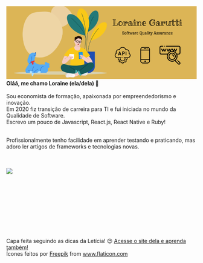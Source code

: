 <img src="capa_github.png" alt="capa personalizada github">
<b>Oláá, me chamo Loraine (ela/dela) 👋</b>
<br><br>
Sou economista de formação, apaixonada por empreendedorismo e inovação.<br>
Em 2020 fiz transição de carreira para TI e fui iniciada no mundo da Qualidade de Software.<br>
Escrevo um pouco de Javascript, React.js, React Native e Ruby!
<br><br>


Profissionalmente tenho facilidade em aprender testando e praticando, mas adoro ler artigos de frameworks e tecnologias novas. <br>
<br><br>

<img width="400px" align="left" src="https://github-readme-stats.vercel.app/api/top-langs/?username=lorainegarutti&hide=html&layout=compact&theme=buefy" />  
<br><br>
<br><br>
<br><br>
<br><br>
<br><br>

Capa feita seguindo as dicas da Letícia! 😍 <a target="_blank" href="https://dev.to/dii_lua/github-profile-como-fazer-54o0">Acesse o site dela e aprenda também!</a><br>
Ícones feitos por <a target="_blank" href="https://www.flaticon.com/br/autores/freepik" title="Freepik">Freepik</a> from <a href="https://www.flaticon.com/br/" title="Flaticon"> www.flaticon.com</a>
